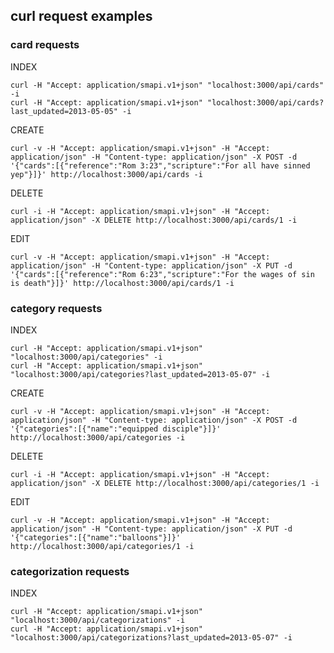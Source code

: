 ## curl request examples

### card requests

INDEX

    curl -H "Accept: application/smapi.v1+json" "localhost:3000/api/cards" -i
    curl -H "Accept: application/smapi.v1+json" "localhost:3000/api/cards?last_updated=2013-05-05" -i

CREATE

    curl -v -H "Accept: application/smapi.v1+json" -H "Accept: application/json" -H "Content-type: application/json" -X POST -d '{"cards":[{"reference":"Rom 3:23","scripture":"For all have sinned yep"}]}' http://localhost:3000/api/cards -i

DELETE

    curl -i -H "Accept: application/smapi.v1+json" -H "Accept: application/json" -X DELETE http://localhost:3000/api/cards/1 -i

EDIT

    curl -v -H "Accept: application/smapi.v1+json" -H "Accept: application/json" -H "Content-type: application/json" -X PUT -d '{"cards":[{"reference":"Rom 6:23","scripture":"For the wages of sin is death"}]}' http://localhost:3000/api/cards/1 -i

### category requests

INDEX

    curl -H "Accept: application/smapi.v1+json" "localhost:3000/api/categories" -i
    curl -H "Accept: application/smapi.v1+json" "localhost:3000/api/categories?last_updated=2013-05-07" -i

CREATE

    curl -v -H "Accept: application/smapi.v1+json" -H "Accept: application/json" -H "Content-type: application/json" -X POST -d '{"categories":[{"name":"equipped disciple"}]}' http://localhost:3000/api/categories -i

DELETE

    curl -i -H "Accept: application/smapi.v1+json" -H "Accept: application/json" -X DELETE http://localhost:3000/api/categories/1 -i

EDIT

    curl -v -H "Accept: application/smapi.v1+json" -H "Accept: application/json" -H "Content-type: application/json" -X PUT -d '{"categories":[{"name":"balloons"}]}' http://localhost:3000/api/categories/1 -i

### categorization requests

INDEX

    curl -H "Accept: application/smapi.v1+json" "localhost:3000/api/categorizations" -i
    curl -H "Accept: application/smapi.v1+json" "localhost:3000/api/categorizations?last_updated=2013-05-07" -i
